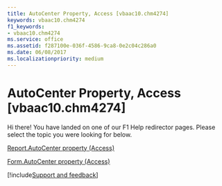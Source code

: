 ```yaml
---
title: AutoCenter Property, Access [vbaac10.chm4274]
keywords: vbaac10.chm4274
f1_keywords:
- vbaac10.chm4274
ms.service: office
ms.assetid: f287100e-036f-4586-9ca8-0e2c04c286a0
ms.date: 06/08/2017
ms.localizationpriority: medium
---
```



# AutoCenter Property, Access [vbaac10.chm4274]

Hi there! You have landed on one of our F1 Help redirector pages. Please select the topic you were looking for below.

[Report.AutoCenter property (Access)](https://msdn.microsoft.com/library/d4a12dac-1000-38cd-e4ed-4f5879dfe4a0%28Office.15%29.aspx)

[Form.AutoCenter property (Access)](https://msdn.microsoft.com/library/a60f8783-5a25-42b5-da99-c5e2925fd6ea%28Office.15%29.aspx)

[!include[Support and feedback](~/includes/feedback-boilerplate.md)]